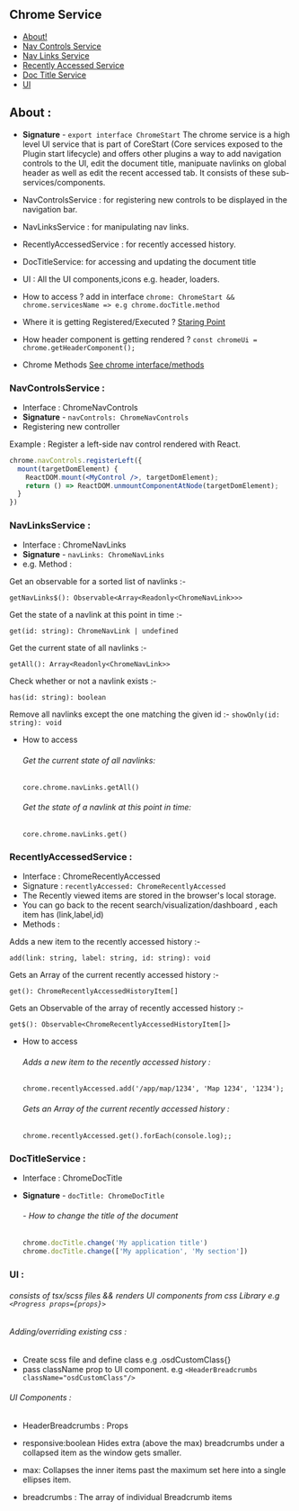 
##    Chrome Service

- [About!](#about-)
- [Nav Controls Service](#navcontrolsservice-)
- [Nav Links Service](#navlinksservice-)
- [Recently Accessed Service](#recentlyaccessedservice-)
- [Doc Title Service](#doctitleservice-)
- [UI](#ui-)

## About :
- **Signature** - `export interface ChromeStart`
The chrome service is a high level UI service that is part of CoreStart (Core services exposed to the Plugin start lifecycle) and offers other plugins a way to add navigation controls to the UI, edit the document title, manipuate navlinks on global header as well as edit the recent accessed tab. It consists of these sub-services/components.

- NavControlsService : for registering new controls to be displayed in the navigation bar.
- NavLinksService : for manipulating nav links.
- RecentlyAccessedService : for recently accessed history.
- DocTitleService: for accessing and updating the document title
- UI : All the UI components,icons e.g.  header, loaders.


- How to access ? add in interface `chrome: ChromeStart && chrome.servicesName => e.g chrome.docTitle.method`
- Where it is getting Registered/Executed ? [Staring Point](https://github.com/opensearch-project/OpenSearch-Dashboards/blob/2.1/src/core/public/rendering/rendering_service.tsx)
- How header component is getting rendered ? `const chromeUi = chrome.getHeaderComponent(); `
- Chrome Methods </b> [See chrome interface/methods](https://github.com/opensearch-project/OpenSearch-Dashboards/blob/2.1/src/core/public/chrome/chrome_service.tsx)


### NavControlsService : 
- Interface : ChromeNavControls
- **Signature** - `navControls: ChromeNavControls`
- Registering new controller 

Example : 
Register a left-side nav control rendered with React.

```jsx
chrome.navControls.registerLeft({
  mount(targetDomElement) {
    ReactDOM.mount(<MyControl />, targetDomElement);
    return () => ReactDOM.unmountComponentAtNode(targetDomElement);
  }
})
```
### NavLinksService : 
- Interface :  ChromeNavLinks
- **Signature** - `navLinks: ChromeNavLinks`
- e.g. Method : 

Get an observable for a sorted list of navlinks :-

`getNavLinks$(): Observable<Array<Readonly<ChromeNavLink>>>`

Get the state of a navlink at this point in time :-

`get(id: string): ChromeNavLink | undefined`

Get the current state of all navlinks :-

`getAll(): Array<Readonly<ChromeNavLink>>`

Check whether or not a navlink exists :-

`has(id: string): boolean`

Remove all navlinks except the one matching the given id :-
`showOnly(id: string): void`

- How to access
  ###### Get the current state of all navlinks: 
  `core.chrome.navLinks.getAll()`

  ###### Get the state of a navlink at this point in time: 
  `core.chrome.navLinks.get()`

### RecentlyAccessedService : 

- Interface : ChromeRecentlyAccessed
- Signature : ```recentlyAccessed: ChromeRecentlyAccessed```
- The Recently viewed items are stored in the browser's local storage.
- You can go back to the recent search/visualization/dashboard , each item has (link,label,id)
- Methods :

Adds a new item to the recently accessed history :-

`add(link: string, label: string, id: string): void`
 
Gets an Array of the current recently accessed history :-

`get(): ChromeRecentlyAccessedHistoryItem[]`

Gets an Observable of the array of recently accessed history :-

`get$(): Observable<ChromeRecentlyAccessedHistoryItem[]>`

- How to access
   ###### Adds a new item to the recently accessed history :
   `
   chrome.recentlyAccessed.add('/app/map/1234', 'Map 1234', '1234');
   `
   ###### Gets an Array of the current recently accessed history :
   `
    chrome.recentlyAccessed.get().forEach(console.log);;
   `
   
### DocTitleService : 
- Interface : ChromeDocTitle
- **Signature** - `docTitle: ChromeDocTitle`
  ###### - How to change the title of the document


   ```ts
   chrome.docTitle.change('My application title')
   chrome.docTitle.change(['My application', 'My section'])
   ```
### UI :
###### consists of tsx/scss files && renders UI components from css Library e.g ```<Progress props={props}>```

###### Adding/overriding existing css : 
- Create scss file and define class e.g .osdCustomClass{}
- pass className prop to UI component.
        e.g `<HeaderBreadcrumbs className="osdCustomClass"/> `

###### UI Components :
  - HeaderBreadcrumbs : Props
       
  -  responsive:boolean Hides extra (above the max) breadcrumbs under a collapsed item as the window gets smaller.
  -  max: Collapses the inner items past the maximum set here into a single ellipses item.      
  -  breadcrumbs : The array of individual Breadcrumb items
	
      